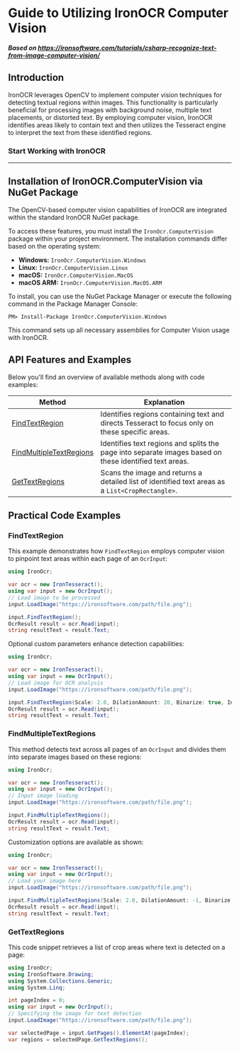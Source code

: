 # Guide to Utilizing IronOCR Computer Vision

***Based on <https://ironsoftware.com/tutorials/csharp-recognize-text-from-image-computer-vision/>***


## Introduction

IronOCR leverages OpenCV to implement computer vision techniques for detecting textual regions within images. This functionality is particularly beneficial for processing images with background noise, multiple text placements, or distorted text. By employing computer vision, IronOCR identifies areas likely to contain text and then utilizes the Tesseract engine to interpret the text from these identified regions.

### Start Working with IronOCR

---

## Installation of IronOCR.ComputerVision via NuGet Package

The OpenCV-based computer vision capabilities of IronOCR are integrated within the standard IronOCR NuGet package.

To access these features, you must install the `IronOcr.ComputerVision` package within your project environment. The installation commands differ based on the operating system:

- **Windows:** `IronOcr.ComputerVision.Windows`
- **Linux:** `IronOcr.ComputerVision.Linux`
- **macOS:** `IronOcr.ComputerVision.MacOS`
- **macOS ARM:** `IronOcr.ComputerVision.MacOS.ARM`

To install, you can use the NuGet Package Manager or execute the following command in the Package Manager Console:

```shell
PM> Install-Package IronOcr.ComputerVision.Windows
```

This command sets up all necessary assemblies for Computer Vision usage with IronOCR.

## API Features and Examples

Below you'll find an overview of available methods along with code examples:

| **Method**                                          | **Explanation**                                                                                                     |
|-----------------------------------------------------|---------------------------------------------------------------------------------------------------------------------|
| [FindTextRegion](#anchor-findtextregion)            | Identifies regions containing text and directs Tesseract to focus only on these specific areas.                     |
| [FindMultipleTextRegions](#anchor-findmultipletextregions) | Identifies text regions and splits the page into separate images based on these identified text areas.               |
| [GetTextRegions](#anchor-gettextregions)            | Scans the image and returns a detailed list of identified text areas as a `List<CropRectangle>`.                    |

## Practical Code Examples

### FindTextRegion

This example demonstrates how `FindTextRegion` employs computer vision to pinpoint text areas within each page of an `OcrInput`:

```cs
using IronOcr;

var ocr = new IronTesseract();
using var input = new OcrInput();
// Load image to be processed
input.LoadImage("https://ironsoftware.com/path/file.png");

input.FindTextRegion();
OcrResult result = ocr.Read(input);
string resultText = result.Text;
```

Optional custom parameters enhance detection capabilities:

```cs
using IronOcr;

var ocr = new IronTesseract();
using var input = new OcrInput();
// Load image for OCR analysis
input.LoadImage("https://ironsoftware.com/path/file.png");

input.FindTextRegion(Scale: 2.0, DilationAmount: 20, Binarize: true, Invert: true);
OcrResult result = ocr.Read(input);
string resultText = result.Text;
```

### FindMultipleTextRegions

This method detects text across all pages of an `OcrInput` and divides them into separate images based on these regions:

```cs
using IronOcr;

var ocr = new IronTesseract();
using var input = new OcrInput();
// Input image loading
input.LoadImage("https://ironsoftware.com/path/file.png");

input.FindMultipleTextRegions();
OcrResult result = ocr.Read(input);
string resultText = result.Text;
```

Customization options are available as shown:

```cs
using IronOcr;

var ocr = new IronTesseract();
using var input = new OcrInput();
// Load your image here
input.LoadImage("https://ironsoftware.com/path/file.png");

input.FindMultipleTextRegions(Scale: 2.0, DilationAmount: -1, Binarize: true, Invert: false);
OcrResult result = ocr.Read(input);
string resultText = result.Text;
```

### GetTextRegions

This code snippet retrieves a list of crop areas where text is detected on a page:

```cs
using IronOcr;
using IronSoftware.Drawing;
using System.Collections.Generic;
using System.Linq;

int pageIndex = 0;
using var input = new OcrInput();
// Specifying the image for text detection
input.LoadImage("https://ironsoftware.com/path/file.png");

var selectedPage = input.GetPages().ElementAt(pageIndex);
var regions = selectedPage.GetTextRegions();
```
